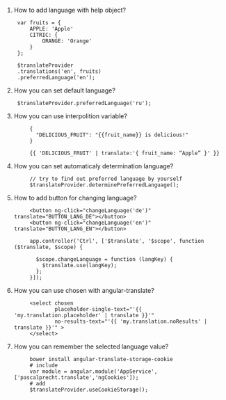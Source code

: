 1. How to add language with help object?
      
      	var fruits = {
            APPLE: 'Apple'
            CITRIC: {
                ORANGE: 'Orange' 
            }
        };

        $translateProvider
        .translations('en', fruits)
        .preferredLanguage('en');
        
2. How you can set default language?
        
        $translateProvider.preferredLanguage('ru');
3. How you can use interpolition variable?
        
            {
              "DELICIOUS_FRUIT": "{{fruit_name}} is delicious!"
            }
            
            {{ 'DELICIOUS_FRUIT' | translate:'{ fruit_name: “Apple” }' }}
4. How you can set automaticaly determination language?
            
            // try to find out preferred language by yourself
            $translateProvider.determinePreferredLanguage();
5. How to add button for changing language?
            
            <button ng-click="changeLanguage('de')" translate="BUTTON_LANG_DE"></button>
            <button ng-click="changeLanguage('en')" translate="BUTTON_LANG_EN"></button>
            
            app.controller('Ctrl', ['$translate', '$scope', function ($translate, $scope) {
 
              $scope.changeLanguage = function (langKey) {
                $translate.use(langKey);
              };
            }]);
6. How you can use chosen with angular-translate?
            
            <select chosen
                    placeholder-single-text="'{{ 'my.translation.placeholder' | translate }}'"
                    no-results-text="'{{ 'my.translation.noResults' | translate }}'" >
            </select>
7. How you can remember the selected language value?
            
            bower install angular-translate-storage-cookie
            # include 
            var module = angular.module('AppService', ['pascalprecht.translate','ngCookies']);
            # add
            $translateProvider.useCookieStorage();
